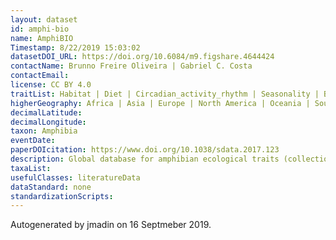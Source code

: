 ```yaml
---
layout: dataset
id: amphi-bio
name: AmphiBIO
Timestamp: 8/22/2019 15:03:02
datasetDOI_URL: https://doi.org/10.6084/m9.figshare.4644424
contactName: Brunno Freire Oliveira | Gabriel C. Costa
contactEmail: 
license: CC BY 4.0
traitList: Habitat | Diet | Circadian_activity_rhythm | Seasonality | Body_weight | Age_at_mature_min_y | Age_at_mature_max_y | Body_length | Size_at_mature_min_mm | Size_at_mature_max_mm | Longevity_min_y | Longevity_max_y | Litter_size_min_n | Litter_size_max_n | Reproductive_output_y | Offspring_size_min_mm | Offspring_size_min_mm | Breeding strategy
higherGeography: Africa | Asia | Europe | North America | Oceania | South America
decimalLatitude: 
decimalLongitude: 
taxon: Amphibia
eventDate: 
paperDOIcitation: https://www.doi.org/10.1038/sdata.2017.123
description: Global database for amphibian ecological traits (collection of data from literature)
taxaList: 
usefulClasses: literatureData
dataStandard: none
standardizationScripts: 
---
```


Autogenerated by jmadin on 16 Septmeber 2019.
